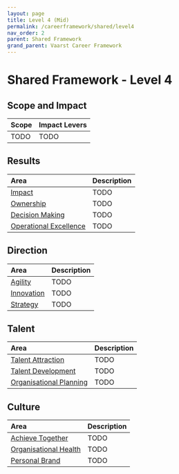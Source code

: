 ```yaml
---
layout: page
title: Level 4 (Mid)
permalink: /careerframework/shared/level4
nav_order: 2
parent: Shared Framework
grand_parent: Vaarst Career Framework
---
```


# Shared Framework - Level 4

## Scope and Impact

| Scope        | Impact Levers     |
|:-------------|:------------------|
| TODO | TODO |

## Results

|Area          | Description       |
|:-------------|:------------------|
| [Impact](/careerframework/shared#impact) | TODO |
| [Ownership](/careerframework/shared#ownership) | TODO |
| [Decision Making](/careerframework/shared#decision-making) | TODO |
| [Operational Excellence](/careerframework/shared#operational-excellence) | TODO |

## Direction

|Area          | Description       |
|:-------------|:------------------|
| [Agility](/careerframework/shared#agility) | TODO |
| [Innovation](/careerframework/shared#innovation) | TODO |
| [Strategy](/careerframework/shared#strategy) | TODO |

## Talent

|Area          | Description       |
|:-------------|:------------------|
| [Talent Attraction](/careerframework/shared#talent-attraction) | TODO |
| [Talent Development](/careerframework/shared#talent-development) | TODO |
| [Organisational Planning](/careerframework/shared#organisational-planning) | TODO |

## Culture 

|Area          | Description       |
|:-------------|:------------------|
| [Achieve Together](/careerframework/shared#achieve-together) | TODO |
| [Organisational Health](/careerframework/shared#organisational-health) | TODO |
| [Personal Brand](/careerframework/shared#personal-brand) | TODO |
